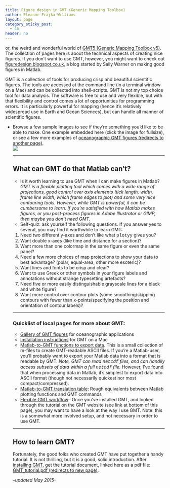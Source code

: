 ```yaml
---
title: Figure design in GMT (Generic Mapping Toolbox)
author: Eleanor Frajka-Williams
layout: page
category_sticky_post:
  - 45
header: no
---
```

or, the weird and wonderful world of [GMT5 (Generic Mapping Toolbox v5)][1]. The collection of pages here is about the technical aspects of creating nice figures. If you don&#8217;t want to use GMT, however, you might want to check out [figuredesign.blogspot.co.uk][2], a blog started by Sally Warner on making good figures in Matlab.

GMT is a collection of tools for producing crisp and beautiful scientific figures. The tools are accessed at the command line (in a terminal window on a Mac) and can be collected into shell-scripts. GMT is not my top choice tool for data analysis. The software is free to use and very flexible, but with that flexibility and control comes a lot of opportunities for programming errors. It is particularly powerful for mapping (hence it&#8217;s relatively widespread use in Earth and Ocean Sciences), but can handle all manner of scientific figures.

  * Browse a few sample images to see if they&#8217;re something you&#8217;d like to be able to make. One example embedded here (click the image for fullsize), or see a few more examples of [oceanographic GMT figures (redirects to another page)][3].  
    [<img align="center" src="http://i1.wp.com/69.195.124.112/~frajkawi/_sites/wp-content/uploads/2013/05/fig1_mapts2.png" data-recalc-dims="1" />][4]</p> 
    * * *
    
    ## What can GMT do that Matlab can&#8217;t?
    
      * Is it worth learning to use GMT when I can make figures in Matlab?  
        *GMT is a flexible plotting tool which comes with a wide range of projections, good control over axis elements (tick length, width, frame line width, which frame edges to plot) and some very nice contouring tools. However, while GMT is powerful, it can be cumbersome to learn. If you&#8217;re satisfied with how Matlab makes figures, or you post-process figures in Adobe Illustrator or GIMP, then maybe you don&#8217;t need GMT.*
      * Self-quiz: ask yourself the following questions. If you answer yes to several, you may find it worthwhile to learn GMT:
      1. Need two different y-axes and don&#8217;t like what <font face="courier">plotyy</font> gives you?
      2. Want double x-axes (like time and distance for a section)?
      3. Want more than one colormap in the same figure or even the same panel?
      4. Need a few more choices of map projections to show your data to best advantage? (polar, equal-area, other more esoteric)?
      5. Want lines and fonts to be crisp and clear?
      6. Want to use Greek or other symbols in your figure labels and annotations without strange typesetting artefacts?
      7. Need five or more easily distinguishable grayscale lines for a black and white figure?
      8. Want more control over contour plots (some smoothing/skipping contours with fewer than x-points/specifying the position and orientation of contour labels)?</li> 
    
    * * *
    
    ### Quicklist of local pages for more about GMT:
    
      * [Gallery of GMT figures][5] for oceanographic applications
      * [Installation instructions][6] for GMT on a Mac
      * [Matlab-to-GMT functions to export data][7]. This is a small collection of m-files to create GMT-readable ASCII files. If you&#8217;re a Matlab-user, you&#8217;ll probably want to export your Matlab data into a format that is readable by GMT. *Note, GMT can read <font face="courier">netcdf</font> files, and can handily access subsets of data within a full <font face="courier">netcdf</font> file.* However, I&#8217;ve found that when processing data in Matlab, it&#8217;s simplest to export data into ASCII format (though not necessarily quickest nor most compact/compressed).
      * [Matlab-to-GMT translation table][8]: Rough equivalents between Matlab plotting functions and GMT commands
      * [Flexible GMT workflow][9]&#8211; Once you&#8217;ve installed GMT, and looked through the tutorial on the GMT website (see link at bottom of this page), you may want to have a look at the way I use GMT. Note: this is a somewhat more involved setup, and not necessary in order to use GMT.
    * * *
    
    ## How to learn GMT?
    
    Fortunately, the good folks who created GMT have put together a handy tutorial. It is not thrilling, but it is a good, solid introduction. After [installing GMT][10], get the tutorial document, linked here as a pdf file: [GMT_tutorial.pdf (redirects to new page)][11].
    
    *&#8211;updated May 2015&#8211;*

 [1]: http://www.soest.hawaii.edu/gmt5/ "GMT5 (Generic Mapping Toolbox v5)"
 [2]: http://figuredesign.blogspot.co.uk
 [3]: http://observationaloceanography.com/gmt-figure-examples/ "GMT Figure examples"
 [4]: http://i1.wp.com/69.195.124.112/~frajkawi/_sites/wp-content/uploads/2013/05/fig1_mapts2.png
 [5]: http://observationaloceanography.com/figure-design/gmt-figure-examples/
 [6]: http://observationaloceanography.com/figure-design/installing-gmt-on-a-mac/
 [7]: http://observationaloceanography.com/figure-design/matlab-to-gmt-functions-to-export-data/
 [8]: http://observationaloceanography.com/figure-design/matlab-to-gmt-translation-table/
 [9]: http://observationaloceanography.com/figure-design/flexible-gmt-workflow/
 [10]: http://frajka-williams.com/resources/installing-gmt5-on-a-mac/
 [11]: http://www.soest.hawaii.edu/gmt5/gmt/pdf/GMT_Tutorial.pdf